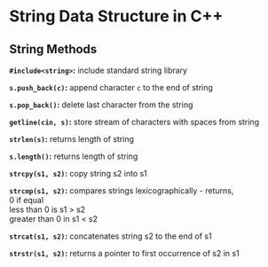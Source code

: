 # String Data Structure in C++
## String Methods

**```#include<string>```:** include standard string library

**```s.push_back(c)```:** append character ```c``` to the end of string

**```s.pop_back()```:** delete last character from the string

**```getline(cin, s)```:** store stream of characters with spaces from string

**```strlen(s)```:** returns length of string

**```s.length()```:** returns length of string

**```strcpy(s1, s2)```:** copy string s2 into s1

**```strcmp(s1, s2)```:** compares strings lexicographically - returns,\
0 if equal\
                                                                        less than 0 is s1 > s2\
                                                                        greater than 0 in s1 < s2

**```strcat(s1, s2)```:** concatenates string s2 to the end of s1

**```strstr(s1, s2)```:** returns a pointer to first occurrence of s2 in s1
                                     
